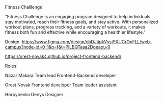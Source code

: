 Fitness Challlenge 

"Fitness Challenge is an engaging program designed to help individuals stay motivated, reach their fitness goals, and stay active. With personalized workout plans, progress tracking, and a variety of workouts, it makes fitness both fun and effective while encouraging a healthier lifestyle."

Design: https://www.figma.com/design/cbDJtipkVyst9XUCrOoFLL/web-campus?node-id=0-1&p=f&t=PlLBQTaaa2Doeaou-0


https://orest-novak4.github.io/project-frontend-backend/

Roles:

Nazar Makara 
  Team lead
  Frontend-Backend developer

Orest Novak
  Frontend developer
  Team leader assistant 

Horpynenko Denys
  Designer
